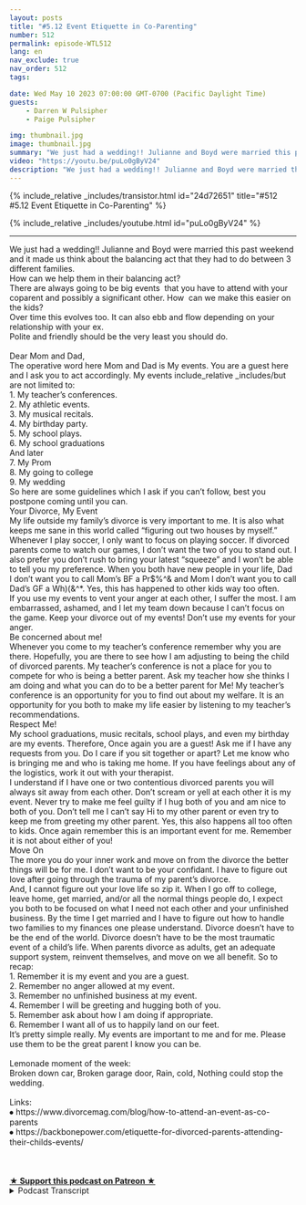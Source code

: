 ```yaml
---
layout: posts
title: "#5.12 Event Etiquette in Co-Parenting"
number: 512
permalink: episode-WTL512
lang: en
nav_exclude: true
nav_order: 512
tags:

date: Wed May 10 2023 07:00:00 GMT-0700 (Pacific Daylight Time)
guests:
    - Darren W Pulsipher
    - Paige Pulsipher

img: thumbnail.jpg
image: thumbnail.jpg
summary: "We just had a wedding!! Julianne and Boyd were married this past weekend and it made us think about the balancing act that they had to do between 3 different families. How can we help them in their balancing act? There are always going to be big events  that you have to attend with your coparent and possibly a significant other. How  can we make this easier on the kids?Over time this evolves too. It can also ebb and flow depending on your relationship with your ex.Polite and friendly should be the very least you should do. Dear Mom and Dad,The operative word here Mom and Dad is My events. You are a guest here and I ask you to act accordingly. My events include_relative _includes/but are not limited to:1. My teacher’s conferences.2. My athletic events.3. My musical recitals.4. My birthday party.5. My school plays.6. My school graduationsAnd later7. My Prom8. My going to college9. My weddingSo here are some guidelines which I ask if you can’t follow, best you postpone coming until you can.Your Divorce, My EventMy life outside my family’s divorce is very important to me. It is also what keeps me sane in this world called “figuring out two houses by myself.” Whenever I play soccer, I only want to focus on playing soccer. If divorced parents come to watch our games, I don’t want the two of you to stand out. I also prefer you don’t rush to bring your latest “squeeze” and I won’t be able to tell you my preference. When you both have new people in your life, Dad I don’t want you to call Mom’s BF a Pr$%^& and Mom I don’t want you to call Dad’s GF a Wh)(&^*. Yes, this has happened to other kids way too often.If you use my events to vent your anger at each other, I suffer the most. I am embarrassed, ashamed, and I let my team down because I can’t focus on the game. Keep your divorce out of my events! Don’t use my events for your anger.Be concerned about me!Whenever you come to my teacher’s conference remember why you are there. Hopefully, you are there to see how I am adjusting to being the child of divorced parents. My teacher’s conference is not a place for you to compete for who is being a better parent. Ask my teacher how she thinks I am doing and what you can do to be a better parent for Me! My teacher’s conference is an opportunity for you to find out about my welfare. It is an opportunity for you both to make my life easier by listening to my teacher’s recommendations.Respect Me!My school graduations, music recitals, school plays, and even my birthday are my events. Therefore, Once again you are a guest! Ask me if I have any requests from you. Do I care if you sit together or apart? Let me know who is bringing me and who is taking me home. If you have feelings about any of the logistics, work it out with your therapist.I understand if I have one or two contentious divorced parents you will always sit away from each other. Don’t scream or yell at each other it is my event. Never try to make me feel guilty if I hug both of you and am nice to both of you. Don’t tell me I can’t say Hi to my other parent or even try to keep me from greeting my other parent. Yes, this also happens all too often to kids. Once again remember this is an important event for me. Remember it is not about either of you!Move OnThe more you do your inner work and move on from the divorce the better things will be for me. I don’t want to be your confidant. I have to figure out love after going through the trauma of my parent’s divorce.And, I cannot figure out your love life so zip it. When I go off to college, leave home, get married, and/or all the normal things people do, I expect you both to be focused on what I need not each other and your unfinished business. By the time I get married and I have to figure out how to handle two families to my finances one please understand. Divorce doesn’t have to be the end of the world. Divorce doesn’t have to be the most traumatic event of a child’s life. When parents divorce as adults, get an adequate support system, reinvent themselves, and move on we all benefit. So to recap:1. Remember it is my event and you are a guest.2. Remember no anger allowed at my event.3. Remember no unfinished business at my event.4. Remember I will be greeting and hugging both of you.5. Remember ask about how I am doing if appropriate.6. Remember I want all of us to happily land on our feet.It’s pretty simple really. My events are important to me and for me. Please use them to be the great parent I know you can be.Lemonade moment of the week:Broken down car, Broken garage door, Rain, cold, Nothing could stop the wedding.Links:⦁ https://www.divorcemag.com/blog/how-to-attend-an-event-as-co-parents⦁ https://backbonepower.com/etiquette-for-divorced-parents-attending-their-childs-events/"
video: "https://youtu.be/puLo0gByV24"
description: "We just had a wedding!! Julianne and Boyd were married this past weekend and it made us think about the balancing act that they had to do between 3 different families. How can we help them in their balancing act? There are always going to be big events  that you have to attend with your coparent and possibly a significant other. How  can we make this easier on the kids?Over time this evolves too. It can also ebb and flow depending on your relationship with your ex.Polite and friendly should be the very least you should do. Dear Mom and Dad,The operative word here Mom and Dad is My events. You are a guest here and I ask you to act accordingly. My events include_relative _includes/but are not limited to:1. My teacher’s conferences.2. My athletic events.3. My musical recitals.4. My birthday party.5. My school plays.6. My school graduationsAnd later7. My Prom8. My going to college9. My weddingSo here are some guidelines which I ask if you can’t follow, best you postpone coming until you can.Your Divorce, My EventMy life outside my family’s divorce is very important to me. It is also what keeps me sane in this world called “figuring out two houses by myself.” Whenever I play soccer, I only want to focus on playing soccer. If divorced parents come to watch our games, I don’t want the two of you to stand out. I also prefer you don’t rush to bring your latest “squeeze” and I won’t be able to tell you my preference. When you both have new people in your life, Dad I don’t want you to call Mom’s BF a Pr$%^& and Mom I don’t want you to call Dad’s GF a Wh)(&^*. Yes, this has happened to other kids way too often.If you use my events to vent your anger at each other, I suffer the most. I am embarrassed, ashamed, and I let my team down because I can’t focus on the game. Keep your divorce out of my events! Don’t use my events for your anger.Be concerned about me!Whenever you come to my teacher’s conference remember why you are there. Hopefully, you are there to see how I am adjusting to being the child of divorced parents. My teacher’s conference is not a place for you to compete for who is being a better parent. Ask my teacher how she thinks I am doing and what you can do to be a better parent for Me! My teacher’s conference is an opportunity for you to find out about my welfare. It is an opportunity for you both to make my life easier by listening to my teacher’s recommendations.Respect Me!My school graduations, music recitals, school plays, and even my birthday are my events. Therefore, Once again you are a guest! Ask me if I have any requests from you. Do I care if you sit together or apart? Let me know who is bringing me and who is taking me home. If you have feelings about any of the logistics, work it out with your therapist.I understand if I have one or two contentious divorced parents you will always sit away from each other. Don’t scream or yell at each other it is my event. Never try to make me feel guilty if I hug both of you and am nice to both of you. Don’t tell me I can’t say Hi to my other parent or even try to keep me from greeting my other parent. Yes, this also happens all too often to kids. Once again remember this is an important event for me. Remember it is not about either of you!Move OnThe more you do your inner work and move on from the divorce the better things will be for me. I don’t want to be your confidant. I have to figure out love after going through the trauma of my parent’s divorce.And, I cannot figure out your love life so zip it. When I go off to college, leave home, get married, and/or all the normal things people do, I expect you both to be focused on what I need not each other and your unfinished business. By the time I get married and I have to figure out how to handle two families to my finances one please understand. Divorce doesn’t have to be the end of the world. Divorce doesn’t have to be the most traumatic event of a child’s life. When parents divorce as adults, get an adequate support system, reinvent themselves, and move on we all benefit. So to recap:1. Remember it is my event and you are a guest.2. Remember no anger allowed at my event.3. Remember no unfinished business at my event.4. Remember I will be greeting and hugging both of you.5. Remember ask about how I am doing if appropriate.6. Remember I want all of us to happily land on our feet.It’s pretty simple really. My events are important to me and for me. Please use them to be the great parent I know you can be.Lemonade moment of the week:Broken down car, Broken garage door, Rain, cold, Nothing could stop the wedding.Links:⦁ https://www.divorcemag.com/blog/how-to-attend-an-event-as-co-parents⦁ https://backbonepower.com/etiquette-for-divorced-parents-attending-their-childs-events/"
---
```


<div>
{% include_relative _includes/transistor.html id="24d72651" title="#512 #5.12 Event Etiquette in Co-Parenting" %}

{% include_relative _includes/youtube.html id="puLo0gByV24" %}
</div>

---

<html><head></head><body><div>We just had a wedding!! Julianne and Boyd were married this past weekend and it made us think about the balancing act that they had to do between 3 different families.&nbsp;<br>How can we help them in their balancing act?&nbsp;<br>There are always going to be big events&nbsp; that you have to attend with your coparent and possibly a significant other. How&nbsp; can we make this easier on the kids?<br>Over time this evolves too. It can also ebb and flow depending on your relationship with your ex.<br>Polite and friendly should be the very least you should do.&nbsp;<br><br>Dear Mom and Dad,<br>The operative word here Mom and Dad is My events. You are a guest here and I ask you to act accordingly. My events include_relative _includes/but are not limited to:<br>1. My teacher’s conferences.<br>2. My athletic events.<br>3. My musical recitals.<br>4. My birthday party.<br>5. My school plays.<br>6. My school graduations<br>And later<br>7. My Prom<br>8. My going to college<br>9. My wedding<br>So here are some guidelines which I ask if you can’t follow, best you postpone coming until you can.<br>Your Divorce, My Event<br>My life outside my family’s divorce is very important to me. It is also what keeps me sane in this world called “figuring out two houses by myself.” Whenever I play soccer, I only want to focus on playing soccer. If divorced parents come to watch our games, I don’t want the two of you to stand out. I also prefer you don’t rush to bring your latest “squeeze” and I won’t be able to tell you my preference. When you both have new people in your life, Dad I don’t want you to call Mom’s BF a Pr$%^&amp; and Mom I don’t want you to call Dad’s GF a Wh)(&amp;^*. Yes, this has happened to other kids way too often.<br>If you use my events to vent your anger at each other, I suffer the most. I am embarrassed, ashamed, and I let my team down because I can’t focus on the game. Keep your divorce out of my events! Don’t use my events for your anger.<br>Be concerned about me!<br>Whenever you come to my teacher’s conference remember why you are there. Hopefully, you are there to see how I am adjusting to being the child of divorced parents. My teacher’s conference is not a place for you to compete for who is being a better parent. Ask my teacher how she thinks I am doing and what you can do to be a better parent for Me! My teacher’s conference is an opportunity for you to find out about my welfare. It is an opportunity for you both to make my life easier by listening to my teacher’s recommendations.<br>Respect Me!<br>My school graduations, music recitals, school plays, and even my birthday are my events. Therefore, Once again you are a guest! Ask me if I have any requests from you. Do I care if you sit together or apart? Let me know who is bringing me and who is taking me home. If you have feelings about any of the logistics, work it out with your therapist.<br>I understand if I have one or two contentious divorced parents you will always sit away from each other. Don’t scream or yell at each other it is my event. Never try to make me feel guilty if I hug both of you and am nice to both of you. Don’t tell me I can’t say Hi to my other parent or even try to keep me from greeting my other parent. Yes, this also happens all too often to kids. Once again remember this is an important event for me. Remember it is not about either of you!<br>Move On<br>The more you do your inner work and move on from the divorce the better things will be for me. I don’t want to be your confidant. I have to figure out love after going through the trauma of my parent’s divorce.<br>And, I cannot figure out your love life so zip it. When I go off to college, leave home, get married, and/or all the normal things people do, I expect you both to be focused on what I need not each other and your unfinished business. By the time I get married and I have to figure out how to handle two families to my finances one please understand. Divorce doesn’t have to be the end of the world. Divorce doesn’t have to be the most traumatic event of a child’s life. When parents divorce as adults, get an adequate support system, reinvent themselves, and move on we all benefit. So to recap:<br>1. Remember it is my event and you are a guest.<br>2. Remember no anger allowed at my event.<br>3. Remember no unfinished business at my event.<br>4. Remember I will be greeting and hugging both of you.<br>5. Remember ask about how I am doing if appropriate.<br>6. Remember I want all of us to happily land on our feet.<br>It’s pretty simple really. My events are important to me and for me. Please use them to be the great parent I know you can be.<br><br>Lemonade moment of the week:<br>Broken down car, Broken garage door, Rain, cold, Nothing could stop the wedding.<br><br>Links:<br>⦁ https://www.divorcemag.com/blog/how-to-attend-an-event-as-co-parents<br>⦁ https://backbonepower.com/etiquette-for-divorced-parents-attending-their-childs-events/<br><br><br><br></div>
<strong>
  <a href="https://www.patreon.com/wheresthelemonade" target="_donate" rel="payment" title="★ Support this podcast on Patreon ★">★ Support this podcast on Patreon ★</a>
</strong></body></html>

<details>
<summary> Podcast Transcript </summary>

<p>﻿1</p>
<p>Hello, this is.</p>
<p>Darren and this is. Paige.</p>
<p>And this is.</p>
<p>Where we talk aboutwhat happens when life through you lemons.</p>
<p>You make some lemonade.</p>
<p>Meaning some weeks it's lemons.</p>
<p>Yes, some weeks it's just lemons.</p>
<p>Yeah.</p>
<p>On today's episode.</p>
<p>Event Etiquette for co-parenting.</p>
<p>We just had a great wedding.</p>
<p>You sure did.</p>
<p>Julianne and Boyd got married.</p>
<p>Just what to watch today.</p>
<p>I've lost track of time.</p>
<p>List last week.</p>
<p>Saturday, Sunday,</p>
<p>May three, a couple of days ago.</p>
<p>So it's been a whirlwind.</p>
<p>All thosethat have been listening to podcasts,knowing we've missed a couple of weeks,that had a lot to do with metraveling a little bitand also getting ready for the wedding.</p>
<p>It's been very busy around the house.</p>
<p>Yeah, it's been busy and a good busy, butyeah, trying to get everything ready andand do things around the houseand get ready for the wedding.</p>
<p>So it's been fun.</p>
<p>I can't think of any bigger eventthat a parentin a co-parenting situationhas to deal with than probably a wedding.</p>
<p>When you say that.</p>
<p>Yes, it is a lot.</p>
<p>And if you don't have a good workingrelationship with your ex.</p>
<p>Yeah, that I just.</p>
<p>I can't even. Imagine.</p>
<p>I can't even imagine how challengingthat would befor the child.</p>
<p>For the child.</p>
<p>Right. Like, I'mnot even thinking about the adults.</p>
<p>Like, oh, how hard it must be for theadults, for the child trying to navigatea contentious relationshipbetween your two parentsand trying to get marriedand all that would be very.</p>
<p>Very that would be very hard.</p>
<p>Like who pays for what?</p>
<p>Yes. Whose house is, you know.</p>
<p>Which venue is it going to be?</p>
<p>Where is it going to be?</p>
<p>I would think that most kidswould just say,</p>
<p>I'm just going to get marriedas far away from both parents as possible.</p>
<p>No one's invited.</p>
<p>But that was not the case for us.</p>
<p>It was not Julianne and Boyd were a dreamactually to work with for the wedding.</p>
<p>And they did such a good job at balancingthree families this past weekbecause Boyd's family came into towna week before the wedding.</p>
<p>So they had three familiesthat they were trying to make timefor spend time with whilestill getting ready for the wedding.</p>
<p>I mean, they they had a big balancing act.</p>
<p>Yeah.</p>
<p>And I thought they</p>
<p>I thought they did a good job.</p>
<p>In fact, we just talked to themand they're not on their honeymoon.</p>
<p>They're doing a staycationfor their honeymoon.</p>
<p>So we talked to them on their drive back.</p>
<p>Yeah, that sounds weirdthat our kids just got marriedthree days ago and are talking to them.</p>
<p>We're not controllingweird helicopter parents.</p>
<p>They're in the car.</p>
<p>Drive just a little bit, I promise.</p>
<p>I was thinking thatwhen you were just on the phone with thembecause you were just seeinghow the drive was going.</p>
<p>I'm like, This is so weirdthat we're talking to them.</p>
<p>That's a 910 of the drive.</p>
<p>Yeah, No, but I'm just saying,because they're not doing a traditionalthey did not take a honeymoon yet.</p>
<p>They stayedtwo nights here, which we still saw themboth days.</p>
<p>That was a little weird. Yeah.</p>
<p>So they went to,they spent the night in hoteland then came backand we opened presents and had lunch.</p>
<p>And then they spentthe night at the hotel.</p>
<p>And then they came back to seeeverybody again before they took off.</p>
<p>Yeah.</p>
<p>So not a typical situation?</p>
<p>No, it wasn't.</p>
<p>But I understand they were trying to.</p>
<p>A family's far awayfrom where they're, they're movingso they're trying to see everyonebefore they go back up to school. Yes.</p>
<p>And they're going to have a a honeymoonstaycation because there's a lot of tripsthat they have coming upin the next few months that.</p>
<p>So, you know, there's only so much moneyto go around for trips.</p>
<p>Yeah, that is true.</p>
<p>And there was someso when we were looking at the wedding,there is always awkwardnesswhen you have blended familiesand co-parenting and these big events likewhat is the etiquette on thisand what and what about this?</p>
<p>And, and there's always some time,some miscommunicationor there's lots of landmines,</p>
<p>I guess is the right word to say, right?</p>
<p>Yeah, Yeah, for sure.</p>
<p>For sure.</p>
<p>I mean, there's a lot going onwith a weddingand there's like, you know,you make a big checklist, right?</p>
<p>And you've got to figure out,you know, as the childthat's getting married,you're figuring outif your parents haven't talkedand divided things up, then the childhas to help divide things up or,you know, it's all it's a lot.</p>
<p>It's a lot to handle it.</p>
<p>But you know what?</p>
<p>I think it went off pretty smooth.</p>
<p>Yeah.</p>
<p>Yeah, I think so, too.</p>
<p>I think things got divided, right?</p>
<p>Kind of right upfront of who was doing whatand who was paying for what.</p>
<p>Kind of got divided fairly quickly.</p>
<p>Yeah.</p>
<p>In our situation and.</p>
<p>Through just a couple small, minor.</p>
<p>Oh, I thought you were going to do that.</p>
<p>Oh, I was going to do that.</p>
<p>No problem. It resolved itself.</p>
<p>But that's very different for for those ofyou that are in a traditional family,non blended family,and you're parenting in the same house,there's a lot of communicationthat just happens naturallywhen you're in co-parenting.</p>
<p>That communication doesn't happenlike it used to.</p>
<p>So there's there's a lot of thingsthat can be missed.</p>
<p>Absolutely.</p>
<p>And some things,you know, at the very last second.</p>
<p>So it'll be like what's happeningwith this?</p>
<p>And we're looking at each other going.</p>
<p>I don't know. I don't. Know.</p>
<p>Aren't you the groom's?</p>
<p>Aren't you the bride's father?</p>
<p>Yeah, Yeah.</p>
<p>We're like, I don't know.</p>
<p>We did not get the memo on that one.</p>
<p>And then, you know, then people are like,</p>
<p>Oh, I'm sorry. It's.</p>
<p>It's just,you know, like I said, it's a lot.</p>
<p>It's a lot going on. And I just.</p>
<p>I just continually wanted to be like,how can we make this easierfor the bride and groom?</p>
<p>Because they were they're trying so hardto balance everyone and everything.</p>
<p>And I just kept saying,</p>
<p>How can we make this easier?</p>
<p>How can we make this easier?</p>
<p>Right? It's already a stressful time.</p>
<p>A wedding is a stressful timeand a lot going on.</p>
<p>And I just wanted it to make it easierfor them.</p>
<p>Well, and it's interesting because we saidwe got to do a podcast aboutour experienceand the things that we thought went welland the things thatmaybe we could have communicated betteror or come up with a different strategy.</p>
<p>Until you started reading articles on thisand you found this incrediblelittle articlethat I thought was pretty done pretty.</p>
<p>Well, Yeah, it's done really well.</p>
<p>Yeah, it's called my it's like,almost like it's a letter.</p>
<p>It says, Dear Mom and Dad.</p>
<p>And but the letter is titled My Eventsand yeah.</p>
<p>So it's just it's the perspectivefrom a child of divorced parents.</p>
<p>And it was it was interesting wasn't it.</p>
<p>And we kind of when you read it to me,we kind of laughed a little bitbecause, oh, we mess this up so bad.</p>
<p>Yeah, sometimes. Right.</p>
<p>Other times you said, Ohyeah, we actually did pretty good on that.</p>
<p>Well, and over time.</p>
<p>You get better. Things evolve, right?</p>
<p>It and it can ebb and flow dependingon your relationship with your exand depending on where that stands.</p>
<p>So you know what I mean?</p>
<p>Like it's an ebb and flow.</p>
<p>Like sometimes you're like, Wow, okay, weyou know,we handled that event really welland then a couple of months later,you're like, Whoa, what?</p>
<p>You know, I don't know what just happenedthere, but we did not handle that well.</p>
<p>Right?</p>
<p>So it's but as as the yearsgo on, you get much better at it.</p>
<p>And I think no matterwhat at your kids event,no matter what even is a weddingor a birthday or a graduation, a.</p>
<p>Sport of a.</p>
<p>Sport of a school event, at the very leastyou're youshould be polite and friendlyat the very least.</p>
<p>So even if you're you're likelooking at your ex going,</p>
<p>I don't want to look at you.</p>
<p>I don't want to talk to you.</p>
<p>I can't stand you. It's not about you.</p>
<p>It is not about you.</p>
<p>So at the very least, you have to be.</p>
<p>You have to be.</p>
<p>I'm telling you, I'm telling you,you have to be polite and friendly.</p>
<p>Well, it's not just the co parents eitherin especially in eventsthat are big events like a wedding.</p>
<p>You've got extendedfamily there, too. Yes.</p>
<p>And you may have to sit downwith some of your siblings or your parentsor aunts and uncles and say, be nice. Yes.</p>
<p>Or you may have to say,you know what, it just be cordialor whatever the case may be.</p>
<p>Yeah. Remember, it's not about you.</p>
<p>It's about your child's event.</p>
<p>That's right.</p>
<p>Don't be selfish to me.</p>
<p>That's very selfish.</p>
<p>If you're making it about youand your feelings.</p>
<p>It's not.</p>
<p>It's not about you in your face.</p>
<p>It's about your child and their dayor their event and their feelings.</p>
<p>Know I can't think of a better gift.</p>
<p>You can give your childat their wedding too,to just be polite and nice and show unityin this joyous occasionthat you're having with your kid.</p>
<p>Absolutely.</p>
<p>All right. Hey,let's talk about the article.</p>
<p>I love the way it was phrased.</p>
<p>Dear mom and dad,these are my events, right?</p>
<p>I love it.</p>
<p>Yeah.</p>
<p>It says you are a guest hereand I ask you to act accordingly.</p>
<p>My events include_relative _includes/but are not limited to.</p>
<p>All right, this is good. Yes.</p>
<p>My teachers conferences.</p>
<p>I never would have thoughtthat as an event. Right.</p>
<p>My athletic events, my musical recitals,my birthday parties, my schoolplays, my school graduations, and latermy prom, my going to college, my wedding.</p>
<p>We had all these.</p>
<p>We have had every singleone of these happen. Yes.</p>
<p>And which one do you thinkwe botched the most at first?</p>
<p>Oh, well.</p>
<p>I'd say the teacher conferences.</p>
<p>I wasn't at those.</p>
<p>But you were at those, like I.</p>
<p>That's right. Right.</p>
<p>As a you don't usually typicallyas a significant other or a spouse of.</p>
<p>Or a stepmom.</p>
<p>You tell me that you would notgo to conferences like you.</p>
<p>You don't need ten people in the room.</p>
<p>You just let mom and dad handle that.</p>
<p>So, yeah, those those weresome challenging times in the beginning.</p>
<p>When you were. Especially when your kidsare having problems.</p>
<p>Yeah.</p>
<p>And remember,your child is just gone througha very traumatic experience in their life.</p>
<p>Their parents have split up a lot of timeswhen it first happens, they areprobably going to have some issuesat school, parent teacher conferences.</p>
<p>The teacher is going to tell you, Hey,</p>
<p>Johnny seems a little bit moreintrovertedor maybe he's acting out in class,whatever the case may be.</p>
<p>This is not the time to get defensive.</p>
<p>Yes, I think that can definitely happen,especially in the beginning.</p>
<p>Right, when the feelings are still raw.</p>
<p>Yeah. And that happened.</p>
<p>That happened with me. Yeah, absolutely.</p>
<p>Yeah. You become defensive.</p>
<p>I it wasn't me.</p>
<p>That was my fault. Not at my house.</p>
<p>Oh, he acts out when he's with his momand going from his mom to to school.</p>
<p>Never from my. Never.</p>
<p>Yeah.</p>
<p>Everything in our house, it's beautiful.</p>
<p>Yeah. Yeah. So, yes, I think you're right.</p>
<p>I think there's a lot of defensivenessin the beginning.</p>
<p>Right? Yeah. Yeah.</p>
<p>And you're and once again,you're making that about yourselfand not about your child.</p>
<p>When you're sitting theredefending your right,how you're handling things,that is making it about you.</p>
<p>Right.</p>
<p>Instead of focusing on the child.</p>
<p>Well, and that's the first pointthat it says in the letteris, hey, it's your divorce,but it's my event.</p>
<p>And this is from the kid'sperspective, right?</p>
<p>Yes. So okay, so let's read this first.</p>
<p>I like this.</p>
<p>So it says my life outside my family'sdivorce is very important to me.</p>
<p>It is also what keeps mesane in the worldcalled figuring out two houses by myself.</p>
<p>Whenever I play soccer,</p>
<p>I only want to focus on playing soccer.</p>
<p>If two divorced parentswant to come watch our games,</p>
<p>I don't want the two of you to stand out.</p>
<p>I also, before you, don't rushto bring your latest squeeze and</p>
<p>I won't be able to tell you my preferencewhen you both have new peoplein your life.</p>
<p>Dad, I don't want you to call Mom'sboyfriend a whatever any. Boy.</p>
<p>And Mom, I don't want you to call Dad'sgirlfriend blankety blank. Yes.</p>
<p>This has happened to other kidsway too often.</p>
<p>If you use my events to vent your angerat each other, I suffer the most.</p>
<p>I'm embarrassed, ashamed,and I let my team downbecause I can't focus on the game.</p>
<p>Keep your divorce out of my events.</p>
<p>Don't use my events.</p>
<p>For your anger.</p>
<p>So true. Wow. Like I.</p>
<p>I want to, like, publish.</p>
<p>I wish every divorce familycould read this.</p>
<p>And because it's just.</p>
<p>It's from the kids perspective, right?</p>
<p>Like, stop making things about youand think about me.</p>
<p>Right?</p>
<p>And yeah, and I can hear it already.</p>
<p>Some parents. What?</p>
<p>I was thinking about youwhen I brought my new squeeze.</p>
<p>Because this is going to be your new daddyor your new mommy andyou need to like them,and then they need to attend your things,right?</p>
<p>No, they don't. Yes.</p>
<p>And they don'twant you to come to their eventand see the two of you arguing. Right.</p>
<p>You and your ex.</p>
<p>The kids do not want to see that.</p>
<p>Like keep that out of the know.</p>
<p>Doesn't mean that you need to sit togetherat the sporting event.</p>
<p>You know what?</p>
<p>So I read a different articleand it said ifif you have gotten to that point,absolutely you should sit together.</p>
<p>They said there's nothing better for a kidthan to look out and seemom and dad sitting together.</p>
<p>That's not giving the kida false sense of mom and dadare going to get back together. No, no,</p>
<p>I don't think so.</p>
<p>I don't think so. I think it'smy life has youknow, a bomb has been set off in my life.</p>
<p>And look,at least some things can still be good.</p>
<p>And the two people that I love the most,right.</p>
<p>Can sit around and highfive each other at my game or right now.</p>
<p>Now, not everybody can do that.</p>
<p>We're not saying that everybodyshould do that and not everybody.</p>
<p>In high five each other</p>
<p>With a grimace on your facefor your high five.</p>
<p>You did, but Johnny. Yes.</p>
<p>So you don't have to sit together.</p>
<p>That's ideal.</p>
<p>Like literally that would bethe ideal situation that you sit together.</p>
<p>I would say that's probablynot going to happen most of the time.</p>
<p>That's what I'm going to say.</p>
<p>What do you think?</p>
<p>I would say? Especially at the beginning.</p>
<p>Yeah, especially the beginning.</p>
<p>But So sit apart. That's fine.</p>
<p>That's fine. Sit apart. And.</p>
<p>But don't. Don't be mad at your child.</p>
<p>If they go hug mom firstor thing, you'll have Dad first.</p>
<p>Don't, don't place any guilt or shamethere.</p>
<p>And also and we've done this.</p>
<p>This is one thingthat we actually did the beginning.</p>
<p>If we took the child to the event,then we made surethat after the event, if they cameand hugged us first and said, How do I do?</p>
<p>We say, Great, now go hug your mom.</p>
<p>Yeah, we made sure.</p>
<p>We made sure to say goodbyeto the other parent,make sure to acknowledgethe other parent. Right.</p>
<p>That's that, to me is very importantbecause it shows unity and it showsyour child that there are other parent,which is half of them matters, right?</p>
<p>Definitely.</p>
<p>Definitely.</p>
<p>All right. Read the next. Okay.</p>
<p>The next one, Be concerned about mewheneveryou come to my teacher's conference.</p>
<p>Remember why you are there.</p>
<p>All right. I'm big guilty of this one.</p>
<p>Yeah.</p>
<p>Hopefullyyou're there to see how I'm adjustingto being the child of divorced parents.</p>
<p>My teachers conference is not a placefor you to compete.</p>
<p>For whom is being the better parent.</p>
<p>Guilty.</p>
<p>I here asked my teacherhow she thinks I am doingand what you can do betteras a parent for me,my teachersconference is an opportunity tofor you to find out about my welfare.</p>
<p>It's an opportunity for youboth to make my life easierby listening to my teachersrecommendations.</p>
<p>I love this because I think a lot of timesthe teacher conferences are an opportunityfor exes to go,</p>
<p>Well, if you were to do thisand if you were to join.</p>
<p>Us always late on Monday. Yes.</p>
<p>Johnny's always at your house on Monday.</p>
<p>Yeah.</p>
<p>I think that that.</p>
<p>Homework is never done on Fridaysbecause Johnny's at daddy's house.</p>
<p>Yeah, I've, I've,</p>
<p>I've participated in that myself.</p>
<p>Right.</p>
<p>And I've seen that too.</p>
<p>Yes. The blame game and the pointing.</p>
<p>And that's when sometimesyou do have to work those things out.</p>
<p>And sometimes there is a parentthat's better at getting things doneand getting homework doneand turned in better than.</p>
<p>And sometimesone parent is better at getting the kidto school on time than another.</p>
<p>That is just true.</p>
<p>But in your if in a traditional family,that's true too, right?</p>
<p>Like those things are going to happen.</p>
<p>You have different personalities.</p>
<p>Well, and we've even worked that out like,yeah, I'm better at math homeworkthan my exand she's better at English homework.</p>
<p>So if the kids had math problems,they would actually come over,</p>
<p>Even if it wasn't my night to say,</p>
<p>Dad needs to tutor you in math to helpyou understand this stuff,you got to be flexible.</p>
<p>Remember, it's about the children.</p>
<p>About the child. Yeah.</p>
<p>So these. Things.</p>
<p>So I like to say that your parentteacher conference focus on the child,what is importantand what is going on with the childis don't be sitting therethinking the whole time,because I understandyou're going to be sitting therelooking at your exthe whole time going, Oh.</p>
<p>You know, and you're thinking, okay,she just said this.</p>
<p>You say this right?</p>
<p>Or he just said, Oh,</p>
<p>I'm going to counter with this. Yep.</p>
<p>No, stop it.</p>
<p>Listen to the teachertalk about your child.</p>
<p>And if you're sayingyou're not doing that.</p>
<p>Maybe you aren't.</p>
<p>Now, when you're first divorced,of course.</p>
<p>You know everybody.</p>
<p>I don't know. Everybody.</p>
<p>Come on.</p>
<p>You don't know everybody.</p>
<p>I don't. You don't know everybody.</p>
<p>You don't. But.</p>
<p>But I know.</p>
<p>I know. I'm not alone.</p>
<p>No, of course you're not alone.</p>
<p>But we don't.</p>
<p>Every situation is different.</p>
<p>But we know that a good portion,when you first get married,there is bitterness and there isconflict.</p>
<p>Yeah, right.</p>
<p>And you are sitting there with each othergoing all.</p>
<p>Round. Or so.</p>
<p>Yeah, you're right.</p>
<p>You're planning your next,you know, your next jaband the other parentand that's not focusing on the child.</p>
<p>So we're helping you.</p>
<p>We're helping you speed the processalong of messing up your child.</p>
<p>Like, let's.</p>
<p>Just skip.</p>
<p>The whole, you know, the first yearversus second year.</p>
<p>It's you can just do so much damageto your child.</p>
<p>You know, it's interestingbecause I can see where people would beusing teacher conferencesas like a therapy session.</p>
<p>Oh, gosh,the poor teachers. The poor teacher.</p>
<p>I feel bad for you. Guysand the poor teachers.</p>
<p>Oh, okay. The next one respect me.</p>
<p>My school graduations, musicrecitals, school plays,and even my birthdays are my events.</p>
<p>Therefore, once again, you are a guest.</p>
<p>Ask me if I have any requests from you.</p>
<p>Do I care if you sit together or apart?</p>
<p>Let me know who is bringing meand who is taking me home.</p>
<p>If you have feelingsabout any of the other logistics,work it out with your therapist.</p>
<p>I love that.</p>
<p>I understand.</p>
<p>If I have one or two contentiousdivorced parents,you will always sit away from each other.</p>
<p>Fine.</p>
<p>Don't scream or yell at each other.</p>
<p>It is my event.</p>
<p>Never try to make me feel guiltyif I hug both of you.</p>
<p>And I'm nice to both of you.</p>
<p>Don't tell me</p>
<p>I can't say hi to my other parentor even try to keep mefrom greeting my other parent.</p>
<p>Yes, This also happensall too often to kids.</p>
<p>Once again, remember,this is an important event for me.</p>
<p>Remember, it is not about either of you.</p>
<p>So guess what?</p>
<p>You are going to have all of these thingswe just married that we justmentioned, school graduations, musicrecitals, school plays, all those things.</p>
<p>Right before birth, you're going to haveall of thesethings come up several times a year.</p>
<p>You're going to have these things come up.</p>
<p>And once again, it's about the child.</p>
<p>It's not about you.</p>
<p>Well, this could get tricky sometimes.</p>
<p>What if, like, for us,we always have a tradition after musicrecital to go to ice cream afterwards?</p>
<p>Yeah, we've always done that, right?</p>
<p>We've done it for years.</p>
<p>But what if we don't have the kidswhen we have?</p>
<p>We just went to a music recitaland they look at us and say,</p>
<p>Now this hasn't happened to us. Yeah.</p>
<p>But they look at us and say,</p>
<p>Are we going ice cream?</p>
<p>But they're not on our time, rightduring that time.</p>
<p>Yeah.</p>
<p>I mean, our kids knowthat we won't be getting ice creambecause they're not with us.</p>
<p>Yeah, but.</p>
<p>Yeah.</p>
<p>Little kids would have a hard. Right?</p>
<p>Yes. Yes. Yeah.</p>
<p>So in those situations, it'sbest to talk to the two.</p>
<p>Your ex, the co-parent about the traditionand invite themor have them do that tradition with them.</p>
<p>Right.</p>
<p>So that they're not missing outbecause it is about them, not about you.</p>
<p>Well, and you have your spouse.</p>
<p>And one thing you have to remembersometimeswith the inviting, like you said,maybe invite them to get ice cream,</p>
<p>That might be</p>
<p>I don't think the kids alwayseven if you think that you can do thatand be polite and friendly,</p>
<p>I don't think the kids always want thatunless you have an amazing relationshipwith each other.</p>
<p>I think it's awkward for the kids.</p>
<p>So but like I said, on here, set on here,ask me.</p>
<p>Right? It said on here.</p>
<p>Ask me,do I care if you sit together or apart?</p>
<p>Let me ask me.</p>
<p>Ask the child and you know,do you want mom, you know,do you want mom and stepdadto come to our ice cream with us?</p>
<p>Ask them.</p>
<p>And they might say yes.</p>
<p>And they might say, You know what?</p>
<p>No, I'll do that tomorrow night with them,or I'll do thatthe next time I'm with them.</p>
<p>And if they say yes, then suck it up,</p>
<p>Suck it up and just be like, okay,this is what they want.</p>
<p>But yeah,</p>
<p>I think especially as the kids get older,when they're younger, they don'tthey don't catch onto all of the tension in the room,but when they're older, they absolutelyfeel all the tension in the room.</p>
<p>So they as they get older,they don't want you in the same roomfor some events because they feel.</p>
<p>If there's still tension there, of course.</p>
<p>They're like, you know what?</p>
<p>We'll just have to celebrate itand that's fine.</p>
<p>Okay. The next section is move on.</p>
<p>This reminder.</p>
<p>It made me want to sing Let it Go.</p>
<p>Yeah. Right. Yeah.</p>
<p>And the more you do with your inner workand move on from the divorce,the better things will be for methat I don't want to be your confidant.</p>
<p>That is so important.</p>
<p>Do not let your kid be your therapist.</p>
<p>No. Yeah.</p>
<p>You have to figure out loveafter going through trauma of my parent.</p>
<p>Yeah.</p>
<p>The kids are trying to figure out whatlove is after after a traumatic divorce.</p>
<p>Know so. So.</p>
<p>Yeah,</p>
<p>I like what they said there. Move on.</p>
<p>And like what you said, don't.</p>
<p>Don't use your childas a confidant. Right.</p>
<p>Did you see your dad's new girlfriend?</p>
<p>What a hussy.</p>
<p>Right. A word, Hussy, hussy.</p>
<p>I think so. Yeah.</p>
<p>That's an old word. Yeah.</p>
<p>I'm aging myself. Yeah, Yeah.</p>
<p>And then it says when I go off to college,leave home, get married,all the normal things people do.</p>
<p>I expect you both to be focused onwhat I need, not each other.</p>
<p>And you're unfinished business.</p>
<p>By the time I get marriedand I have to figure out how to handletwo familiesto my fiance's one, please understand.</p>
<p>So we justwent through this right nowand had her two familiesand boy, had his one, his great family.</p>
<p>And they were trying to balance all three.</p>
<p>And Iyou know, my heart kind of broke for themthat they're trying to divide timebetween all three.</p>
<p>And I thought they did a really good.</p>
<p>They did a really good job.</p>
<p>And, you know, if we talk to themand ask them how stressful that was,</p>
<p>I bet they would say it was</p>
<p>It was stressful.</p>
<p>Yeah, they did a really good job.</p>
<p>So, I mean, I hope we we made thingsas easy as possible as we could for them.</p>
<p>I didn't want them to feel likethey had to spend,you know, every minute with usbecause we knew that they werewere being pulled when she you know,she had friends that came into townand cousins and bridesmaids.</p>
<p>And I mean, she had so much going onthat,</p>
<p>Yeah, we were trying to be supportive.</p>
<p>Who was it?</p>
<p>One of her friends said,</p>
<p>I am glad I got married during COVID.</p>
<p>Yeah, we could. Yeah. Yeah.</p>
<p>All the moving partsthat go into a normal wedding.</p>
<p>Yeah.</p>
<p>So I would also say, okay, I like this.</p>
<p>It says.</p>
<p>So to recap.</p>
<p>All right, here's the recap.</p>
<p>So this is the recap.</p>
<p>As a child of divorced parents, remember,it is my event and you are the guest.</p>
<p>I remember knowing or allowed in my event.</p>
<p>Rememberno unfinished business at my event.</p>
<p>You are like that one. Remember?</p>
<p>I will be greeting and huggingboth of you.</p>
<p>Remember?</p>
<p>Ask about how I am doing.</p>
<p>If appropriate. Yes.</p>
<p>I don't know what that means.</p>
<p>This is inappropriate.</p>
<p>Why would it not be appropriateto ask the kid?</p>
<p>No. I can see where a parent would sayyou were just over your dad's.</p>
<p>How are you. Doing? Oh, okay. Like,you know.</p>
<p>Yeah, like almost trying to find outinformation.</p>
<p>Trying to find out information or kind ofgive a little bit of a jab in there.</p>
<p>Like this must be really difficultthat you have to spend time with your dador whatever.</p>
<p>Yeah, no, I get there, I guess, like,if you are like, they're with both parentsand you're hugging them both and talkingto both. And you, how are you doing?</p>
<p>Is this okay? Like,that's weird. Yeah. Don't make it weird.</p>
<p>Yeah, I remember.</p>
<p>I want all of us to be high.</p>
<p>I want us.</p>
<p>I wantall of us to happily land on our feet.</p>
<p>That was what I couldn't.</p>
<p>I couldn't read that one.</p>
<p>So it says it's pretty simple.</p>
<p>My events are important to me.</p>
<p>And for me,please use them to be that great parent.</p>
<p>I know you can be.</p>
<p>I think the key on this oneis to know that your child loves youregardless of how much timethey spend with you at the event.</p>
<p>They still love you and they and theynotice if you're there or if you're not.</p>
<p>They absolutely do.</p>
<p>Go to those swim meets, go to the games.</p>
<p>Even if your ex is going to be thereand you're like,</p>
<p>Oh my goodness, it's going to be awkward.</p>
<p>Go, go.</p>
<p>You don't have to sit with them, butyour child needs to see your face there.</p>
<p>They need to see thatthey're supported by both parents.</p>
<p>So go go to those activities, even if it'shard for you, it's not about you.</p>
<p>You already messed upyour kid's life, you know, It'sall right.</p>
<p>Are eliminate Moment of the weekis all about the wedding.</p>
<p>The lemonade was greatfood, great company.</p>
<p>The lemons were in abundance.</p>
<p>There was a lot going on, wasn't there?</p>
<p>Yeah, I would saythe first one was probably the rain.</p>
<p>So. Yeah.</p>
<p>So here, this is our third weddingin the last seven months, right?</p>
<p>Yeah.</p>
<p>So all three weddingshave had the possibilityat the last minute of rainand I'm like, seriously?</p>
<p>Like all three bodieswere outdoor weddings.</p>
<p>And not just a little bit of rain.</p>
<p>We're talking like thunderbolts,rain all through.</p>
<p>So this one, here we are.</p>
<p>It's going to it's going to be outside.</p>
<p>It's going to be lovely.</p>
<p>The reception was going to be outsideand beautiful.</p>
<p>And there's the threat of rain, like rain.</p>
<p>And we're like, oh, my goodness.</p>
<p>And in fact, it rains up to about</p>
<p>I did. Like downpour. Hail. And lightning.</p>
<p>So at the last minute, everyone's right,you know, runningtables out, running the decorations out,running the food out.</p>
<p>And yeah, kind of crazy, kind of crazy.</p>
<p>So weather weather was lemons,but the receptionended up being total lemonade.</p>
<p>It was beautiful and wonderful.</p>
<p>All right.</p>
<p>Another major lemon, one of our childrenthat was driving here,</p>
<p>Rachael and Amanda and the girls.</p>
<p>Yeah, well, girls,</p>
<p>I've got three grandkids now,so I have to remember girls and boys.</p>
<p>Their car broke down on the way here.</p>
<p>About an hour away.</p>
<p>They called and said, What are you doing?</p>
<p>And I'm like, waiting for you.</p>
<p>They're like,</p>
<p>Oh, well, can you come get us?</p>
<p>So this was about an hourand a half, 2 hoursbefore we were hosting a swim partyat the house with</p>
<p>Julian's new in-laws.</p>
<p>Yes. And his. Family and his father.</p>
<p>His brother and their kids.</p>
<p>And so I missed I missed most of that.</p>
<p>I was like, okay.</p>
<p>And we knew Paige was the onethat had to go because I was grilling.</p>
<p>I was it was no big deal.</p>
<p>No big deal.</p>
<p>But it turns outthe car was not a full loss.</p>
<p>There was just a sensor that went south.</p>
<p>So the car still works,which was good. Yes.</p>
<p>And then all of the next day,right before the rehearsal dinner,which was at the house,we had a grilldelivered and I put it in the garage.</p>
<p>And when I went to pull the garage doordown, it brokelike stuck solid.</p>
<p>Could not we don't have anwe don't have an automatic garage doorbecause that broke a long, long,long time.</p>
<p>So you just have to, you know,pull it up and down and you pulled it upand you went to pull it downand it was stuck up.</p>
<p>So we had herewe've got like 40 people at our house.</p>
<p>There's so much going on and there's we'venow got repair guys and theirthey keep knocking on the door to talk to</p>
<p>I mean.</p>
<p>Yeah, yeah.</p>
<p>So but it, it was like a comedy of errorsthat was going on,but in the end it was wonderful.</p>
<p>We got to meet Boyd's family.</p>
<p>Great family.</p>
<p>We had a lot of fun with themall. My family came intotown and your mom and your sister came inand it was.</p>
<p>Yeah, it was just great to seeall the family together and have fun.</p>
<p>It was.</p>
<p>It was great.</p>
<p>If you like today's episode.</p>
<p>Give us five stars on iTunes, Spotify,</p>
<p>Google.</p>
<p>And head to Facebook and like us.</p>
<p>And check out our blogat WherestheLemonade.org</p>
<p>Where you can leavequestions and comments.</p>
<p>Add. But most of all.</p>
<p>Go out and make some lemonade.</p>
<p>You betcha, baby.</p>

</details>
